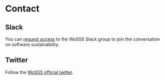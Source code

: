 # Contact

## Slack
You can [request access](https://bit.ly/wosss-slack-request) to the WoSSS Slack group to join the conversation on software sustainability.

## Twitter
Follow the [WoSSS official twitter](https://twitter.com/WoSSS_team).
